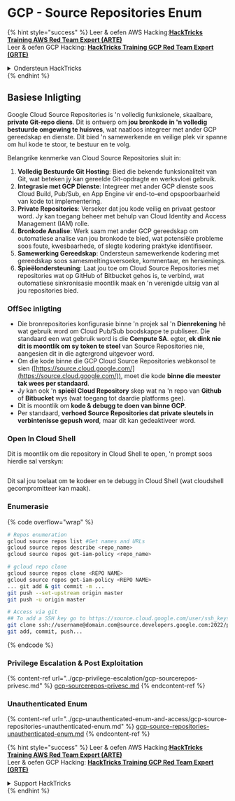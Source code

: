 # GCP - Source Repositories Enum

{% hint style="success" %}
Leer & oefen AWS Hacking:<img src="../../../.gitbook/assets/image (1) (1) (1) (1).png" alt="" data-size="line">[**HackTricks Training AWS Red Team Expert (ARTE)**](https://training.hacktricks.xyz/courses/arte)<img src="../../../.gitbook/assets/image (1) (1) (1) (1).png" alt="" data-size="line">\
Leer & oefen GCP Hacking: <img src="../../../.gitbook/assets/image (2) (1).png" alt="" data-size="line">[**HackTricks Training GCP Red Team Expert (GRTE)**<img src="../../../.gitbook/assets/image (2) (1).png" alt="" data-size="line">](https://training.hacktricks.xyz/courses/grte)

<details>

<summary>Ondersteun HackTricks</summary>

* Kyk na die [**subskripsie planne**](https://github.com/sponsors/carlospolop)!
* **Sluit aan by die** 💬 [**Discord groep**](https://discord.gg/hRep4RUj7f) of die [**telegram groep**](https://t.me/peass) of **volg** ons op **Twitter** 🐦 [**@hacktricks\_live**](https://twitter.com/hacktricks_live)**.**
* **Deel hacking truuks deur PRs in te dien na die** [**HackTricks**](https://github.com/carlospolop/hacktricks) en [**HackTricks Cloud**](https://github.com/carlospolop/hacktricks-cloud) github repos.

</details>
{% endhint %}

## Basiese Inligting <a href="#reviewing-cloud-git-repositories" id="reviewing-cloud-git-repositories"></a>

Google Cloud Source Repositories is 'n volledig funksionele, skaalbare, **private Git-repo diens**. Dit is ontwerp om **jou bronkode in 'n volledig bestuurde omgewing te huisves**, wat naatloos integreer met ander GCP gereedskap en dienste. Dit bied 'n samewerkende en veilige plek vir spanne om hul kode te stoor, te bestuur en te volg.

Belangrike kenmerke van Cloud Source Repositories sluit in:

1. **Volledig Bestuurde Git Hosting**: Bied die bekende funksionaliteit van Git, wat beteken jy kan gereelde Git-opdragte en werksvloei gebruik.
2. **Integrasie met GCP Dienste**: Integreer met ander GCP dienste soos Cloud Build, Pub/Sub, en App Engine vir end-to-end opspoorbaarheid van kode tot implementering.
3. **Private Repositories**: Verseker dat jou kode veilig en privaat gestoor word. Jy kan toegang beheer met behulp van Cloud Identity and Access Management (IAM) rolle.
4. **Bronkode Analise**: Werk saam met ander GCP gereedskap om outomatiese analise van jou bronkode te bied, wat potensiële probleme soos foute, kwesbaarhede, of slegte kodering praktyke identifiseer.
5. **Samewerking Gereedskap**: Ondersteun samewerkende kodering met gereedskap soos samesmeltingsversoeke, kommentaar, en hersienings.
6. **Spieëlondersteuning**: Laat jou toe om Cloud Source Repositories met repositories wat op GitHub of Bitbucket gehos is, te verbind, wat outomatiese sinkronisasie moontlik maak en 'n verenigde uitsig van al jou repositories bied.

### OffSec inligting <a href="#reviewing-cloud-git-repositories" id="reviewing-cloud-git-repositories"></a>

* Die bronrepositories konfigurasie binne 'n projek sal 'n **Dienrekening** hê wat gebruik word om Cloud Pub/Sub boodskappe te publiseer. Die standaard een wat gebruik word is die **Compute SA**. egter, **ek dink nie dit is moontlik om sy token te steel** van Source Repositories nie, aangesien dit in die agtergrond uitgevoer word.
* Om die kode binne die GCP Cloud Source Repositories webkonsol te sien ([https://source.cloud.google.com/](https://source.cloud.google.com/)), moet die kode **binne die meester tak wees per standaard**.
* Jy kan ook 'n **spieël Cloud Repository** skep wat na 'n repo van **Github** of **Bitbucket** wys (wat toegang tot daardie platforms gee).
* Dit is moontlik om **kode & debugg te doen van binne GCP**.
* Per standaard, **verhoed Source Repositories dat private sleutels in verbintenisse gepush word**, maar dit kan gedeaktiveer word.

### Open In Cloud Shell

Dit is moontlik om die repository in Cloud Shell te open, 'n prompt soos hierdie sal verskyn:

<figure><img src="../../../.gitbook/assets/image (325).png" alt=""><figcaption></figcaption></figure>

Dit sal jou toelaat om te kodeer en te debugg in Cloud Shell (wat cloudshell gecompromitteer kan maak).

### Enumerasie

{% code overflow="wrap" %}
```bash
# Repos enumeration
gcloud source repos list #Get names and URLs
gcloud source repos describe <repo_name>
gcloud source repos get-iam-policy <repo_name>

# gcloud repo clone
gcloud source repos clone <REPO NAME>
gcloud source repos get-iam-policy <REPO NAME>
... git add & git commit -m ...
git push --set-upstream origin master
git push -u origin master

# Access via git
## To add a SSH key go to https://source.cloud.google.com/user/ssh_keys (no gcloud command)
git clone ssh://username@domain.com@source.developers.google.com:2022/p/<proj-name>/r/<repo-name>
git add, commit, push...
```
{% endcode %}

### Privilege Escalation & Post Exploitation

{% content-ref url="../gcp-privilege-escalation/gcp-sourcerepos-privesc.md" %}
[gcp-sourcerepos-privesc.md](../gcp-privilege-escalation/gcp-sourcerepos-privesc.md)
{% endcontent-ref %}

### Unauthenticated Enum

{% content-ref url="../gcp-unauthenticated-enum-and-access/gcp-source-repositories-unauthenticated-enum.md" %}
[gcp-source-repositories-unauthenticated-enum.md](../gcp-unauthenticated-enum-and-access/gcp-source-repositories-unauthenticated-enum.md)
{% endcontent-ref %}

{% hint style="success" %}
Leer & oefen AWS Hacking:<img src="../../../.gitbook/assets/image (1) (1) (1) (1).png" alt="" data-size="line">[**HackTricks Training AWS Red Team Expert (ARTE)**](https://training.hacktricks.xyz/courses/arte)<img src="../../../.gitbook/assets/image (1) (1) (1) (1).png" alt="" data-size="line">\
Leer & oefen GCP Hacking: <img src="../../../.gitbook/assets/image (2) (1).png" alt="" data-size="line">[**HackTricks Training GCP Red Team Expert (GRTE)**<img src="../../../.gitbook/assets/image (2) (1).png" alt="" data-size="line">](https://training.hacktricks.xyz/courses/grte)

<details>

<summary>Support HackTricks</summary>

* Kyk na die [**subscription plans**](https://github.com/sponsors/carlospolop)!
* **Sluit aan by die** 💬 [**Discord group**](https://discord.gg/hRep4RUj7f) of die [**telegram group**](https://t.me/peass) of **volg** ons op **Twitter** 🐦 [**@hacktricks\_live**](https://twitter.com/hacktricks_live)**.**
* **Deel hacking truuks deur PRs in te dien na die** [**HackTricks**](https://github.com/carlospolop/hacktricks) en [**HackTricks Cloud**](https://github.com/carlospolop/hacktricks-cloud) github repos.

</details>
{% endhint %}
